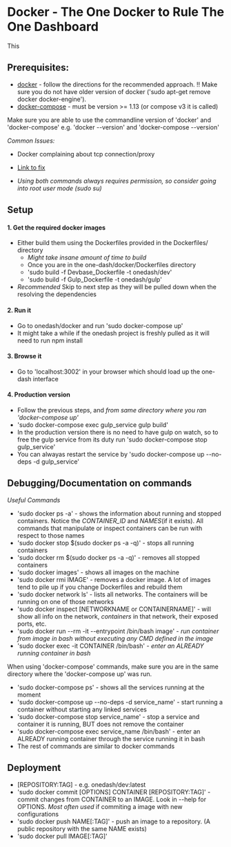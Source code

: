 # Docker - The One Docker to Rule The One Dashboard

This

## Prerequisites:
- [docker](https://docs.docker.com/engine/installation/linux/ubuntu/) - follow the directions for the recommended approach. !! Make sure you do not have older version of docker ('sudo apt-get remove docker docker-engine').
- [docker-compose](https://docs.docker.com/compose/install/) - must be version >= 1.13 (or compose v3 it is called)

Make sure you are able to use the commandline version of 'docker' and 'docker-compose'
e.g. 'docker --version' and 'docker-compose --version'

_Common Issues:_
- Docker complaining about tcp connection/proxy
- [Link to fix](https://docs.docker.com/engine/admin/systemd/#httphttps-proxy)

- *Using both commands always requires permission, so consider going into root user mode (sudo su)*

## Setup

#### 1. Get the required docker images
- Either build them using the Dockerfiles provided in the Dockerfiles/ directory
    - *Might take insane amount of time to build*
    - Once you are in the one-dash/docker/Dockerfiles directory
    - 'sudo build -f Devbase_Dockerfile -t onedash/dev'
    - 'sudo build -f Gulp_Dockerfile -t onedash/gulp'
- *Recommended* Skip to next step as they will be pulled down when the resolving the dependencies

#### 2. Run it
- Go to onedash/docker and run 'sudo docker-compose up'
- It might take a while if the onedash project is freshly pulled as it will need to run npm install

#### 3. Browse it
- Go to 'localhost:3002' in your browser which should load up the one-dash interface

#### 4. Production version
- Follow the previous steps, and *from same directory where you ran 'docker-compose up'*
- 'sudo docker-compose exec gulp_service gulp build'
- In the production version there is no need to have gulp on watch, so to free the gulp service from its duty run 'sudo docker-compose stop gulp_service'
- You can alwayas restart the service by 'sudo docker-compose up --no-deps -d gulp_service'


## Debugging/Documentation on commands

_Useful Commands_
- 'sudo docker ps -a' - shows the information about running and stopped containers. Notice the *CONTAINER_ID* and *NAMES*(if it exists). All commands that manipulate or inspect containers can be run with respect to those names
- 'sudo docker stop $(sudo docker ps -a -q)' - stops all running containers
- 'sudo docker rm $(sudo docker ps -a -q)' - removes all stopped containers
- 'sudo docker images' - shows all images on the machine
- 'sudo docker rmi IMAGE' - removes a docker image. A lot of images tend to pile up if you change Dockerfiles and rebuild them
- 'sudo docker network ls' - lists all networks. The containers will be running on one of those networks
- 'sudo docker inspect [NETWORKNAME or CONTAINERNAME]' - will show all info on the network, _containers_ in that network, their exposed ports, etc.
- 'sudo docker run --rm -it --entrypoint /bin/bash image' - *run container from image in bash without executing any CMD defined in the image*
- 'sudo docker exec -it CONTAINER /bin/bash' - *enter an ALREADY running container in bash*

When using 'docker-compose' commands, make sure you are in the same directory where the 'docker-compose up' was run.

- 'sudo docker-compose ps' - shows all the services running at the moment
- 'sudo docker-compose up --no-deps -d service_name' - start running a container without starting any linked services
- 'sudo docker-compose stop service_name' - stop a service and container it is running, BUT does not remove the container
- 'sudo docker-compose exec service_name /bin/bash' - enter an ALREADY running container through the service running it in bash
- The rest of commands are similar to docker commands

## Deployment
- [REPOSITORY:TAG] - e.g. onedash/dev:latest
- 'sudo docker commit [OPTIONS] CONTAINER [REPOSITORY:TAG]' - commit changes from CONTAINER to an IMAGE. Look in --help for OPTIONS. *Most often used* if commiting a image with new configurations
- 'sudo docker push NAME[:TAG]' - push an image to a repository. (A public repository with the same NAME exists)
- 'sudo docker pull IMAGE[:TAG]'
